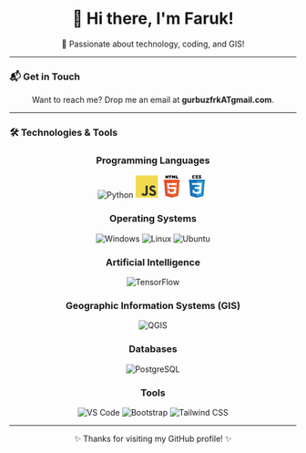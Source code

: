 <h1 align="center">👋 Hi there, I'm Faruk!</h1>
<p align="center">🚀 Passionate about technology, coding, and GIS!</p>

---

### 📬 Get in Touch
<p align="center">
  Want to reach me? Drop me an email at <strong>gurbuzfrk<span>AT</span>gmail<span>.</span>com</strong>.
</p>

---

### 🛠️ Technologies & Tools
<div align="center">
  <h3>Programming Languages</h3>
  <img src="https://user-images.githubusercontent.com/25181517/183423507-c056a6f9-1ba8-4312-a350-19bcbc5a8697.png" alt="Python" width="40" height="40">
  <img src="https://raw.githubusercontent.com/devicons/devicon/master/icons/javascript/javascript-original.svg" alt="JavaScript" width="40" height="40">
  <img src="https://raw.githubusercontent.com/devicons/devicon/master/icons/html5/html5-original-wordmark.svg" alt="HTML" width="40" height="40">
  <img src="https://raw.githubusercontent.com/devicons/devicon/master/icons/css3/css3-original-wordmark.svg" alt="CSS" width="40" height="40">
</div>

<div align="center">
  <h3>Operating Systems</h3>
  <img src="https://user-images.githubusercontent.com/25181517/186884150-05e9ff6d-340e-4802-9533-2c3f02363ee3.png" alt="Windows" width="40" height="40">
  <img src="https://github.com/marwin1991/profile-technology-icons/assets/76662862/2481dc48-be6b-4ebb-9e8c-3b957efe69fa" alt="Linux" width="40" height="40">
  <img src="https://user-images.githubusercontent.com/25181517/186884153-99edc188-e4aa-4c84-91b0-e2df260ebc33.png" alt="Ubuntu" width="40" height="40">
</div>

<div align="center">
  <h3>Artificial Intelligence</h3>
  <img src="https://user-images.githubusercontent.com/25181517/223639822-2a01e63a-a7f9-4a39-8930-61431541bc06.png" alt="TensorFlow" width="40" height="40">
</div>

<div align="center">
  <h3>Geographic Information Systems (GIS)</h3>
  <img src="https://raw.githubusercontent.com/qgis/QGIS/refs/heads/master/src/app/qgis.ico" alt="QGIS" width="40" height="40">
</div>

<div align="center">
  <h3>Databases</h3>
  <img src="https://user-images.githubusercontent.com/25181517/117208740-bfb78400-adf5-11eb-97bb-09072b6bedfc.png" alt="PostgreSQL" width="40" height="40">
</div>

<div align="center">
  <h3>Tools</h3>
  <img src="https://upload.wikimedia.org/wikipedia/commons/thumb/9/9a/Visual_Studio_Code_1.35_icon.svg/1024px-Visual_Studio_Code_1.35_icon.svg.png" alt="VS Code" width="40" height="40">
  <img src="https://user-images.githubusercontent.com/25181517/202896760-337261ed-ee92-4979-84c4-d4b829c7355d.png" alt="Bootstrap" width="40" height="40">
  <img src="https://user-images.githubusercontent.com/25181517/183898054-b3d693d4-dafb-4808-a509-bab54cf5de34.png" alt="Tailwind CSS" width="40" height="40">
</div>

---

<p align="center">✨ Thanks for visiting my GitHub profile! ✨</p>

